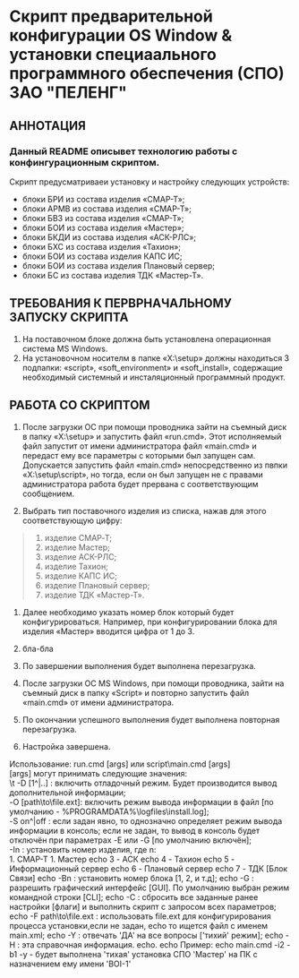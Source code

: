 # Скрипт предварительной конфигурации OS Window & установки специаального программного обеспечения (СПО) ЗАО "ПЕЛЕНГ"
## АННОТАЦИЯ
### Данный README описывет технологию работы с конфингурационным скриптом.
Скрипт предусматриваеи установку и настройку следующих устройств: 
+ блоки БРИ из состава изделия «СМАР-Т»;
+ блоки АРМВ из состава изделия «СМАР-Т»;
+ блоки БВЗ из состава изделия «СМАР-Т»;
+ блоки БОИ из состава изделия «Мастер»;
+ блоки БКДИ из состава изделия «АСК-РЛС»;
+ блоки БХС из состава изделия «Тахион»;
+ блоки БОИ из состава изделия КАПС ИС;
+ блоки БОИ из состава изделия Плановый сервер;
+ блоки БС из состава изделия ТДК «Мастер-Т».

## ТРЕБОВАНИЯ К ПЕРВРНАЧАЛЬНОМУ ЗАПУСКУ СКРИПТА
1. На поставочном блоке должна быть установлена операционная система MS Windows.
1. На установочном носителм в папке «X:\setup» должны находиться 3 подпапки: «script», «soft_environment» и «soft_install», содержащие необходимый системный и инсталяционный программный продукт.

## РАБОТА СО СКРИПТОМ
1. После загрузки ОС при помощи проводника зайти на съемный диск в папку «X:\setup» и запустить файл «run.cmd». Этот исполняемый файл запустит от имени администратора файл «main.cmd» и передаст ему все параметры с которыми был запущен сам. Допускается запустить файл «main.cmd» непосредственно из пвпки  «X:\setup\script», но тогда, если он был запущен не с правами администратора работа будет прервана с соответствующим сообщением.

1. Выбрать тип поставочного изделия из списка, нажав для этого соответствующую цифру:
  >  1. изделие СМАР‑Т;
  >  1. изделие Мастер;
  >  1. изделие АСК-РЛС;
  >  1. изделие Тахион;
  >  1. изделие КАПС ИС;
  >  1. изделие Плановый сервер;
  >  1. изделие ТДК «Мастер-Т».

1. Далее необходимо указать номер блок который будет конфигурироваться. Например, при конфигурировании блока для изделия  «Мастер» вводится цифра от 1 до 3.

1. бла-бла

1. По завершении выполнения будет выполнена перезагрузка.

1. После загрузки ОС MS Windows, при помощи проводника, зайти на съемный диск в папку «Script» и повторно запустить файл «main.cmd» от имени администратора.

1. По окончании успешного выполнения будет выполнена повторная  перезагрузка.

1. Настройка завершена.

Использование: run.cmd [args] или script\main.cmd [args]  
[args] могут принимать следующие значения:  
\t	-D [1^|..] : включить отладочный режим. Будет производится вывод дополнительной информации;  
	-O [path\to\file.ext]: включить режим вывода информации в файл [по умолчанию - %PROGRAMDATA%\logfiles\install.log];  
	-S on^|off  : если задан явно, то однозначно определяет режим вывода информации в консоль; если не задан, то вывод в консоль будет отключён при параметрах -E или -G [по умолчанию включён];  
  -In : установить номер изделия, где n:  
	1. СМАР-Т
	1. Мастер
	echo           3 - АСК
	echo           4 - Тахион
	echo           5 - Информационный сервер
	echo           6 - Плановый сервер
	echo           7 - ТДК [Блок Связи]
	echo -Bn : установить номер блока [1, 2, и т.д];
	echo -G  : разрешить графический интерфейс [GUI]. По умолчанию выбран режим командной строки [CLI];
	echo -C  : сбросить все заданные ранее настройки [флаги] и выполнить скрипт с запросом всех параметров;
	echo -F path\to\file.ext : использовать file.ext для конфигурирования процесса установки,если не задан,
	echo					   то ищется файл с именем main.xml;
	echo -Y  : отвечать 'ДА' на все вопросы ['тихий' режим];
	echo -H  : эта справочная информация.
	echo.
	echo Пример:
	echo	main.cmd -i2 -b1 -y - будет выполнена 'тихая' установка СПО 'Мастер' на ПК с назначением ему имени 'BOI-1'
